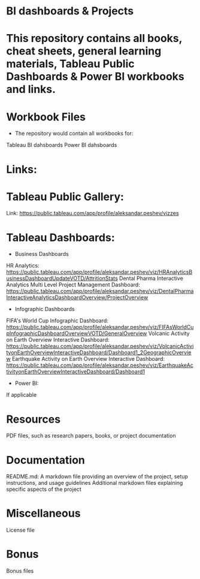 # BI dashboards & Projects

# This repository contains all books, cheat sheets, general learning materials, Tableau Public Dashboards & Power BI workbooks and links.

# Workbook Files

- The repository would contain all workbooks for:

Tableau BI dahsboards
Power BI dahsboards


# Links:

# Tableau Public Gallery:

Link: https://public.tableau.com/app/profile/aleksandar.peshev/vizzes 

# Tableau Dashboards:

- Business Dashboards

HR Analytics: https://public.tableau.com/app/profile/aleksandar.peshev/viz/HRAnalyticsBusinessDashboardUpdateVOTD/AttritionStats 
Dental Pharma Interactive Analytics Multi Level Project Management Dashboard: https://public.tableau.com/app/profile/aleksandar.peshev/viz/DentalPharmaInteractiveAnalyticsDashboardOverview/ProjectOverview

- Infographic Dashboards


FIFA's World Cup Infographic Dashboard: https://public.tableau.com/app/profile/aleksandar.peshev/viz/FIFAsWorldCupInfographicDashboardOverviewVOTD/GeneralOverview
Volcanic Activity on Earth Overview Interactive Dashboard: https://public.tableau.com/app/profile/aleksandar.peshev/viz/VolcanicActivityonEarthOverviewInteractiveDashboard/Dashboard1_2GeographicOverview
Earthquake Activity on Earth Overview Interactive Dashboard: https://public.tableau.com/app/profile/aleksandar.peshev/viz/EarthquakeActivityonEarthOverviewInteractiveDashboard/Dashboard1

- Power BI:

If applicable

# Resources

PDF files, such as research papers, books, or project documentation

# Documentation

README.md: A markdown file providing an overview of the project, setup instructions, and usage guidelines Additional markdown files explaining specific aspects of the project

# Miscellaneous

License file

# Bonus

Bonus files
